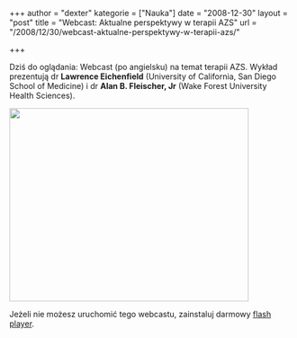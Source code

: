 +++
author = "dexter"
kategorie = ["Nauka"]
date = "2008-12-30"
layout = "post"
title = "Webcast: Aktualne perspektywy w terapii AZS"
url = "/2008/12/30/webcast-aktualne-perspektywy-w-terapii-azs/"

+++

Dziś do oglądania: Webcast (po angielsku) na temat terapii AZS. Wykład prezentują dr **Lawrence Eichenfield** (University of California, San Diego School of Medicine) i dr **Alan B. Fleischer, Jr** (Wake Forest University Health Sciences).

<!--more-->


  
<a href="http://streamingpowerpoint.com/pres/atopicderm/" target="_blank"><img class="alignleft" src="http://www.princetoncme.com/public/nac/n-556/webcast.jpg" alt="" width="425" height="344" /></a>

Jeżeli nie możesz uruchomić tego webcastu, zainstaluj darmowy [flash player][1].

 [1]: http://www.adobe.com/products/flashplayer/